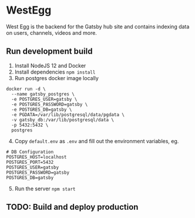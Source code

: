# WestEgg

West Egg is the backend for the Gatsby hub site and contains indexing data on users, channels, videos and more.

## Run development build
1. Install NodeJS 12 and Docker
2. Install dependencies `npm install`
3. Run postgres docker image locally
```
docker run -d \
  --name gatsby_postgres \
  -e POSTGRES_USER=gatsby \
  -e POSTGRES_PASSWORD=gatsby \
  -e POSTGRES_DB=gatsby \
  -e PGDATA=/var/lib/postgresql/data/pgdata \
  -v gatsby_db:/var/lib/postgresql/data \
  -p 5432:5432 \
  postgres
```
4. Copy `default.env` as `.env` and fill out the environment variables, eg.
```
# DB Configuration
POSTGRES_HOST=localhost
POSTGRES_PORT=5432
POSTGRES_USER=gatsby
POSTGRES_PASSWORD=gatsby
POSTGRES_DB=gatsby
```
5. Run the server `npm start`

## TODO: Build and deploy production

